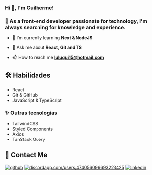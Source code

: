 ### Hi 👋, I'm Guilherme!
### 🚀 As a front-end developer passionate for technology, I'm always searching for knowledge and experience.

- 🌱 I’m currently learning **Next & NodeJS**

- 💬 Ask me about **React, Git and TS**

- 📫 How to reach me **lulugui15@hotmail.com**


## 🛠 Habilidades
- React
- Git & GitHub
- JavaScript & TypeScript

### ✨ Outras tecnologias
- TailwindCSS
- Styled Components
- Axios
- TanStack Query


## 📱 Contact Me

<p align="left">
<a href="https://github.com/xbozo" target="blank"><img align="center" src="https://img.shields.io/badge/GitHub-100000?style=for-the-badge&logo=github&logoColor=white" alt="github" /></a>
<a href="https://discord.gg/discordapp.com/users/474056096693223425" target="blank"><img align="center" src="https://img.shields.io/badge/Discord-7289DA?style=for-the-badge&logo=discord&logoColor=white" alt="discordapp.com/users/474056096693223425" /></a>
<a href="https://linkedin.com/in/guilherme-viana-291a20268" target="blank"><img align="center" src="https://img.shields.io/badge/linkedin-0A66C2?style=for-the-badge&logo=linkedin&logoColor=white" alt="linkedin" /></a>
</p>

